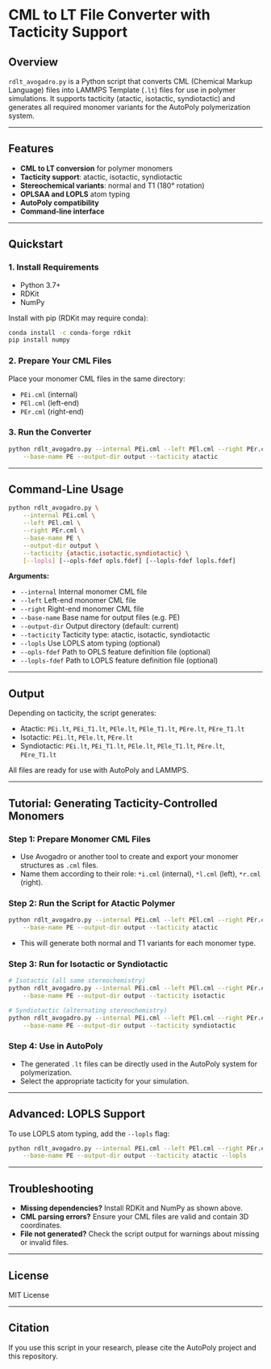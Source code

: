 # CML to LT File Converter with Tacticity Support

## Overview

`rdlt_avogadro.py` is a Python script that converts CML (Chemical Markup Language) files into LAMMPS Template (`.lt`) files for use in polymer simulations. It supports tacticity (atactic, isotactic, syndiotactic) and generates all required monomer variants for the AutoPoly polymerization system.

---

## Features
- **CML to LT conversion** for polymer monomers
- **Tacticity support**: atactic, isotactic, syndiotactic
- **Stereochemical variants**: normal and T1 (180° rotation)
- **OPLSAA and LOPLS** atom typing
- **AutoPoly compatibility**
- **Command-line interface**

---

## Quickstart

### 1. Install Requirements
- Python 3.7+
- RDKit
- NumPy

Install with pip (RDKit may require conda):
```bash
conda install -c conda-forge rdkit
pip install numpy
```

### 2. Prepare Your CML Files
Place your monomer CML files in the same directory:
- `PEi.cml` (internal)
- `PEl.cml` (left-end)
- `PEr.cml` (right-end)

### 3. Run the Converter
```bash
python rdlt_avogadro.py --internal PEi.cml --left PEl.cml --right PEr.cml \
    --base-name PE --output-dir output --tacticity atactic
```

---

## Command-Line Usage

```bash
python rdlt_avogadro.py \
    --internal PEi.cml \
    --left PEl.cml \
    --right PEr.cml \
    --base-name PE \
    --output-dir output \
    --tacticity {atactic,isotactic,syndiotactic} \
    [--lopls] [--opls-fdef opls.fdef] [--lopls-fdef lopls.fdef]
```

**Arguments:**
- `--internal`   Internal monomer CML file
- `--left`       Left-end monomer CML file
- `--right`      Right-end monomer CML file
- `--base-name`  Base name for output files (e.g. PE)
- `--output-dir` Output directory (default: current)
- `--tacticity`  Tacticity type: atactic, isotactic, syndiotactic
- `--lopls`      Use LOPLS atom typing (optional)
- `--opls-fdef`  Path to OPLS feature definition file (optional)
- `--lopls-fdef` Path to LOPLS feature definition file (optional)

---

## Output
Depending on tacticity, the script generates:
- Atactic: `PEi.lt`, `PEi_T1.lt`, `PEle.lt`, `PEle_T1.lt`, `PEre.lt`, `PEre_T1.lt`
- Isotactic: `PEi.lt`, `PEle.lt`, `PEre.lt`
- Syndiotactic: `PEi.lt`, `PEi_T1.lt`, `PEle.lt`, `PEle_T1.lt`, `PEre.lt`, `PEre_T1.lt`

All files are ready for use with AutoPoly and LAMMPS.

---

## Tutorial: Generating Tacticity-Controlled Monomers

### Step 1: Prepare Monomer CML Files
- Use Avogadro or another tool to create and export your monomer structures as `.cml` files.
- Name them according to their role: `*i.cml` (internal), `*l.cml` (left), `*r.cml` (right).

### Step 2: Run the Script for Atactic Polymer
```bash
python rdlt_avogadro.py --internal PEi.cml --left PEl.cml --right PEr.cml \
    --base-name PE --output-dir output --tacticity atactic
```
- This will generate both normal and T1 variants for each monomer type.

### Step 3: Run for Isotactic or Syndiotactic
```bash
# Isotactic (all same stereochemistry)
python rdlt_avogadro.py --internal PEi.cml --left PEl.cml --right PEr.cml \
    --base-name PE --output-dir output --tacticity isotactic

# Syndiotactic (alternating stereochemistry)
python rdlt_avogadro.py --internal PEi.cml --left PEl.cml --right PEr.cml \
    --base-name PE --output-dir output --tacticity syndiotactic
```

### Step 4: Use in AutoPoly
- The generated `.lt` files can be directly used in the AutoPoly system for polymerization.
- Select the appropriate tacticity for your simulation.

---

## Advanced: LOPLS Support
To use LOPLS atom typing, add the `--lopls` flag:
```bash
python rdlt_avogadro.py --internal PEi.cml --left PEl.cml --right PEr.cml \
    --base-name PE --output-dir output --tacticity atactic --lopls
```

---

## Troubleshooting
- **Missing dependencies?** Install RDKit and NumPy as shown above.
- **CML parsing errors?** Ensure your CML files are valid and contain 3D coordinates.
- **File not generated?** Check the script output for warnings about missing or invalid files.

---

## License
MIT License

---

## Citation
If you use this script in your research, please cite the AutoPoly project and this repository. 
